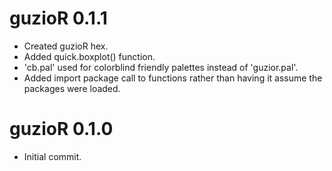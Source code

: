 # guzioR 0.1.1

-   Created guzioR hex.
-   Added quick.boxplot() function.
-   'cb.pal' used for colorblind friendly palettes instead of 'guzior.pal'.
-   Added import package call to functions rather than having it assume the packages were loaded.

# guzioR 0.1.0

-   Initial commit.
